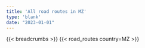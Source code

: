 ```yaml
---
title: 'All road routes in MZ'
type: 'blank'
date: "2023-01-01"
---
```


{{< breadcrumbs >}}
{{< road_routes country=MZ >}}
